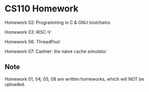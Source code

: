 # CS110 Homework
Homework 02: Programming in C & GNU toolchains

Homework 03: RISC-V

Homework 06: ThreadPool

Homework 07: Cashier: the naive cache simulator

## Note
Homework 01, 04, 05, 08 are written homeworks, which will NOT be uploaded.